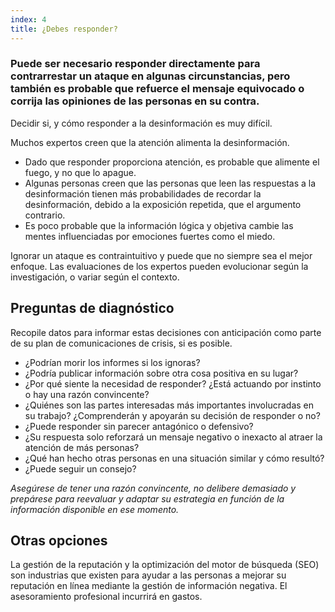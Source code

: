 ```yaml
---
index: 4
title: ¿Debes responder?
---
```

### Puede ser necesario responder directamente para contrarrestar un ataque en algunas circunstancias, pero también es probable que refuerce el mensaje equivocado o corrija las opiniones de las personas en su contra.

Decidir si, y cómo responder a la desinformación es muy difícil.

Muchos expertos creen que la atención alimenta la desinformación.

* Dado que responder proporciona atención, es probable que alimente el fuego, y no que lo apague.
* Algunas personas creen que las personas que leen las respuestas a la desinformación tienen más probabilidades de recordar la desinformación, debido a la exposición repetida, que el argumento contrario.
* Es poco probable que la información lógica y objetiva cambie las mentes influenciadas por emociones fuertes como el miedo.

Ignorar un ataque es contraintuitivo y puede que no siempre sea el mejor enfoque. Las evaluaciones de los expertos pueden evolucionar según la investigación, o variar según el contexto.

## Preguntas de diagnóstico

Recopile datos para informar estas decisiones con anticipación como parte de su plan de comunicaciones de crisis, si es posible.

* ¿Podrían morir los informes si los ignoras?
* ¿Podría publicar información sobre otra cosa positiva en su lugar?
* ¿Por qué siente la necesidad de responder? ¿Está actuando por instinto o hay una razón convincente?
* ¿Quiénes son las partes interesadas más importantes involucradas en su trabajo? ¿Comprenderán y apoyarán su decisión de responder o no?
* ¿Puede responder sin parecer antagónico o defensivo?
* ¿Su respuesta solo reforzará un mensaje negativo o inexacto al atraer la atención de más personas?
* ¿Qué han hecho otras personas en una situación similar y cómo resultó?
* ¿Puede seguir un consejo?

*Asegúrese de tener una razón convincente, no delibere demasiado y prepárese para reevaluar y adaptar su estrategia en función de la información disponible en ese momento.*

## Otras opciones

La gestión de la reputación y la optimización del motor de búsqueda (SEO) son industrias que existen para ayudar a las personas a mejorar su reputación en línea mediante la gestión de información negativa. El asesoramiento profesional incurrirá en gastos.